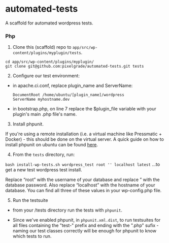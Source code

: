 # automated-tests
A scaffold for automated wordpress tests.

### Php

1. Clone this (scaffold) repo to `app/src/wp-content/plugins/myplugin/tests`.

  ```
  cd app/src/wp-content/plugins/myplugin/
  git clone git@github.com:pixelgrade/automated-tests.git tests
  ```

2. Configure our test environment:

  - in apache.ci.conf, replace plugin_name and ServerName:

    ```
    DocumentRoot /home/ubuntu/[plugin_name]/wordpress
    ServerName myhostname.dev
    ```

  - in bootstrap.php, on line 7 replace the $plugin_file variable with your plugin's main .php file's name.

3. Install phpunit. 

  If you're using a remote installation (i.e. a virtual machine like Pressmatic + Docker) - this should be done on the virtual server. A quick guide on how to install phpunit on ubuntu can be found [here](https://github.com/sebastianbergmann/phpunit#installation).

4. From the `tests` directory, run: 

  `bash install-wp-tests.sh wordpress_test root '' localhost latest`
  ...to get a new test wordpress test install.
  
  Replace “root” with the username of your database and replace ” with the database password. Also replace “localhost” with the hostname of your database. You can find all three of these values in your wp-config.php file.

5. Run the testsuite

  - from your /tests directory run the tests with `phpunit`. 

  * Since we've enabled phpunit, in `phpunit.xml.dist`, to run testsuites for all files containing the "test-" prefix and ending with the ".php" sufix - naming our test classes correctly will be enough for phpunit to know which tests to run.

